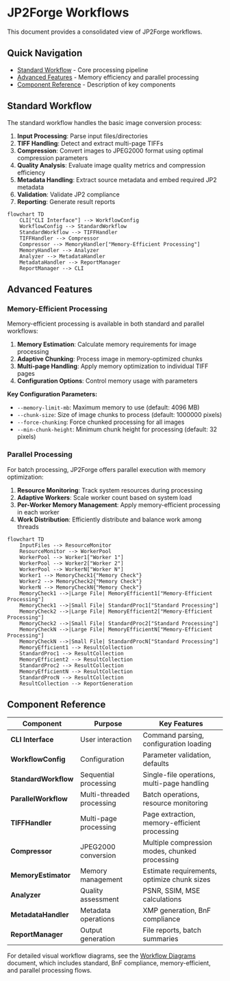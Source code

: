 # JP2Forge Workflows

This document provides a consolidated view of JP2Forge workflows.

## Quick Navigation
- [Standard Workflow](#standard-workflow) - Core processing pipeline
- [Advanced Features](#advanced-features) - Memory efficiency and parallel processing
- [Component Reference](#component-reference) - Description of key components

## Standard Workflow

The standard workflow handles the basic image conversion process:

1. **Input Processing**: Parse input files/directories
2. **TIFF Handling**: Detect and extract multi-page TIFFs
3. **Compression**: Convert images to JPEG2000 format using optimal compression parameters
4. **Quality Analysis**: Evaluate image quality metrics and compression efficiency
5. **Metadata Handling**: Extract source metadata and embed required JP2 metadata
6. **Validation**: Validate JP2 compliance
7. **Reporting**: Generate result reports

```mermaid
flowchart TD
    CLI["CLI Interface"] --> WorkflowConfig
    WorkflowConfig --> StandardWorkflow
    StandardWorkflow --> TIFFHandler
    TIFFHandler --> Compressor
    Compressor --> MemoryHandler["Memory-Efficient Processing"]
    MemoryHandler --> Analyzer
    Analyzer --> MetadataHandler
    MetadataHandler --> ReportManager
    ReportManager --> CLI
```

## Advanced Features

### Memory-Efficient Processing

Memory-efficient processing is available in both standard and parallel workflows:

1. **Memory Estimation**: Calculate memory requirements for image processing
2. **Adaptive Chunking**: Process image in memory-optimized chunks
3. **Multi-page Handling**: Apply memory optimization to individual TIFF pages
4. **Configuration Options**: Control memory usage with parameters

**Key Configuration Parameters:**
- `--memory-limit-mb`: Maximum memory to use (default: 4096 MB)
- `--chunk-size`: Size of image chunks to process (default: 1000000 pixels)
- `--force-chunking`: Force chunked processing for all images
- `--min-chunk-height`: Minimum chunk height for processing (default: 32 pixels)

### Parallel Processing

For batch processing, JP2Forge offers parallel execution with memory optimization:

1. **Resource Monitoring**: Track system resources during processing
2. **Adaptive Workers**: Scale worker count based on system load
3. **Per-Worker Memory Management**: Apply memory-efficient processing in each worker
4. **Work Distribution**: Efficiently distribute and balance work among threads

```mermaid
flowchart TD
    InputFiles --> ResourceMonitor
    ResourceMonitor --> WorkerPool
    WorkerPool --> Worker1["Worker 1"]
    WorkerPool --> Worker2["Worker 2"]
    WorkerPool --> WorkerN["Worker N"]
    Worker1 --> MemoryCheck1{"Memory Check"}
    Worker2 --> MemoryCheck2{"Memory Check"}
    WorkerN --> MemoryCheckN{"Memory Check"}
    MemoryCheck1 -->|Large File| MemoryEfficient1["Memory-Efficient Processing"]
    MemoryCheck1 -->|Small File| StandardProc1["Standard Processing"]
    MemoryCheck2 -->|Large File| MemoryEfficient2["Memory-Efficient Processing"]
    MemoryCheck2 -->|Small File| StandardProc2["Standard Processing"]
    MemoryCheckN -->|Large File| MemoryEfficientN["Memory-Efficient Processing"]
    MemoryCheckN -->|Small File| StandardProcN["Standard Processing"]
    MemoryEfficient1 --> ResultCollection
    StandardProc1 --> ResultCollection
    MemoryEfficient2 --> ResultCollection
    StandardProc2 --> ResultCollection
    MemoryEfficientN --> ResultCollection
    StandardProcN --> ResultCollection
    ResultCollection --> ReportGeneration
```

## Component Reference

| Component | Purpose | Key Features |
|-----------|---------|-------------|
| **CLI Interface** | User interaction | Command parsing, configuration loading |
| **WorkflowConfig** | Configuration | Parameter validation, defaults |
| **StandardWorkflow** | Sequential processing | Single-file operations, multi-page handling |
| **ParallelWorkflow** | Multi-threaded processing | Batch operations, resource monitoring |
| **TIFFHandler** | Multi-page processing | Page extraction, memory-efficient processing |
| **Compressor** | JPEG2000 conversion | Multiple compression modes, chunked processing |
| **MemoryEstimator** | Memory management | Estimate requirements, optimize chunk sizes |
| **Analyzer** | Quality assessment | PSNR, SSIM, MSE calculations |
| **MetadataHandler** | Metadata operations | XMP generation, BnF compliance |
| **ReportManager** | Output generation | File reports, batch summaries |

For detailed visual workflow diagrams, see the [Workflow Diagrams](workflow_diagram.md) document, which includes standard, BnF compliance, memory-efficient, and parallel processing flows.